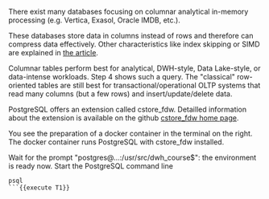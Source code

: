 There exist many databases focusing on columnar analytical in-memory processing (e.g. Vertica, Exasol, Oracle IMDB, etc.).

These databases store data in columns instead of rows and therefore can compress data effectively. Other characteristics like index skipping or SIMD are explained in [the article](https://www.buckenhofer.com/2021/01/postgresql-columnar-extension-cstore_fdw/).

Columnar tables perform best for analytical, DWH-style, Data Lake-style, or data-intense workloads. Step 4 shows such a query. The "classical" row-oriented tables are still best for transactional/operational OLTP systems that read many columns (but a few rows) and insert/update/delete data.


PostgreSQL offers an extension called cstore_fdw. Detailled information about the extension is available on the github [cstore_fdw home page](https://github.com/citusdata/cstore_fdw).

You see the preparation of a docker container in the terminal on the right. The docker container runs PostgreSQL with cstore_fdw installed.

Wait for the prompt "postgres@...:/usr/src/dwh_course$": the environment is ready now. Start the PostgreSQL command line
```
psql
```{{execute T1}}
